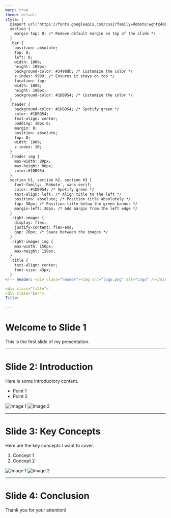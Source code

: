 ```yaml
---
marp: true
theme: default
style: |
  @import url('https://fonts.googleapis.com/css2?family=Roboto:wght@400;700&display=swap');
  section {
    margin-top: 0; /* Remove default margin on top of the slide */
  }
  .bar {
    position: absolute;
    top: 0;
    left: 0;
    width: 100%;
    height: 100px;
    background-color: #3498db; /* Customize the color */
    z-index: 9999; /* Ensures it stays on top */
    location: top;
    width: 100%;
    height: 100px;
    background-color: #1DB954; /* Customize the color */
  }
  .header {
    background-color: #1DB954; /* Spotify green */
    color: #1DB954;
    text-align: center;
    padding: 10px 0;
    margin: 0;
    position: absolute;
    top: 0;
    width: 100%;
    z-index: 10;
  }
  .header img {
    max-width: 80px; 
    max-height: 80px;
    color:#1DB954
  }
  section h1, section h2, section h3 {
    font-family: 'Roboto', sans-serif;
    color: #1DB954; /* Spotify green */
    text-align: left; /* Align title to the left */
    position: absolute; /* Position title absolutely */
    top: 50px; /* Position title below the green banner */
    margin-left: 20px; /* Add margin from the left edge */
  }
  .right-images {
    display: flex;
    justify-content: flex-end;
    gap: 20px; /* Space between the images */
  }
  .right-images img {
    max-width: 150px;
    max-height: 150px;
  }
  .title {
    text-align: center;
    font-size: 43px;
  }
<!-- header: <div class="header"><img src="logo.png" alt="Logo" /></div> -->

<div class="title">
<div class="bar">
Title: 

---
```

# Welcome to Slide 1
This is the first slide of my presentation.

---

# Slide 2: Introduction
Here is some introductory content.

- Point 1
- Point 2

<div class="right-images">
  <img src="image1.png" alt="Image 1"> <!-- First local image -->
  <img src="image2.png" alt="Image 2"> <!-- Second local image -->
</div>

---

# Slide 3: Key Concepts
Here are the key concepts I want to cover.

1. Concept 1
2. Concept 2

<div class="right-images">
  <img src="image1.png" alt="Image 1"> <!-- First local image -->
  <img src="image2.png" alt="Image 2"> <!-- Second local image -->
</div>

---

# Slide 4: Conclusion
Thank you for your attention!
